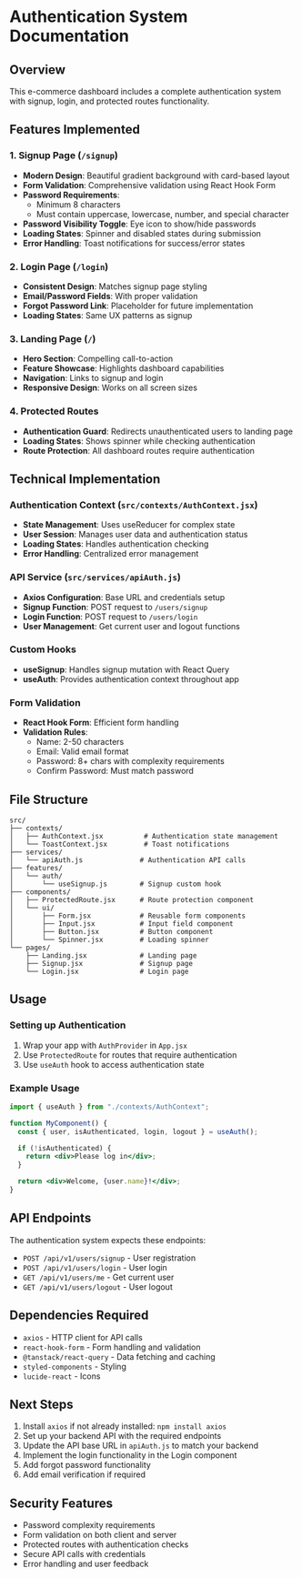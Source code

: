 # Authentication System Documentation

## Overview

This e-commerce dashboard includes a complete authentication system with signup, login, and protected routes functionality.

## Features Implemented

### 1. Signup Page (`/signup`)

- **Modern Design**: Beautiful gradient background with card-based layout
- **Form Validation**: Comprehensive validation using React Hook Form
- **Password Requirements**:
  - Minimum 8 characters
  - Must contain uppercase, lowercase, number, and special character
- **Password Visibility Toggle**: Eye icon to show/hide passwords
- **Loading States**: Spinner and disabled states during submission
- **Error Handling**: Toast notifications for success/error states

### 2. Login Page (`/login`)

- **Consistent Design**: Matches signup page styling
- **Email/Password Fields**: With proper validation
- **Forgot Password Link**: Placeholder for future implementation
- **Loading States**: Same UX patterns as signup

### 3. Landing Page (`/`)

- **Hero Section**: Compelling call-to-action
- **Feature Showcase**: Highlights dashboard capabilities
- **Navigation**: Links to signup and login
- **Responsive Design**: Works on all screen sizes

### 4. Protected Routes

- **Authentication Guard**: Redirects unauthenticated users to landing page
- **Loading States**: Shows spinner while checking authentication
- **Route Protection**: All dashboard routes require authentication

## Technical Implementation

### Authentication Context (`src/contexts/AuthContext.jsx`)

- **State Management**: Uses useReducer for complex state
- **User Session**: Manages user data and authentication status
- **Loading States**: Handles authentication checking
- **Error Handling**: Centralized error management

### API Service (`src/services/apiAuth.js`)

- **Axios Configuration**: Base URL and credentials setup
- **Signup Function**: POST request to `/users/signup`
- **Login Function**: POST request to `/users/login`
- **User Management**: Get current user and logout functions

### Custom Hooks

- **useSignup**: Handles signup mutation with React Query
- **useAuth**: Provides authentication context throughout app

### Form Validation

- **React Hook Form**: Efficient form handling
- **Validation Rules**:
  - Name: 2-50 characters
  - Email: Valid email format
  - Password: 8+ chars with complexity requirements
  - Confirm Password: Must match password

## File Structure

```
src/
├── contexts/
│   ├── AuthContext.jsx          # Authentication state management
│   └── ToastContext.jsx         # Toast notifications
├── services/
│   └── apiAuth.js              # Authentication API calls
├── features/
│   └── auth/
│       └── useSignup.js        # Signup custom hook
├── components/
│   ├── ProtectedRoute.jsx      # Route protection component
│   └── ui/
│       ├── Form.jsx            # Reusable form components
│       ├── Input.jsx           # Input field component
│       ├── Button.jsx          # Button component
│       └── Spinner.jsx         # Loading spinner
└── pages/
    ├── Landing.jsx             # Landing page
    ├── Signup.jsx              # Signup page
    └── Login.jsx               # Login page
```

## Usage

### Setting up Authentication

1. Wrap your app with `AuthProvider` in `App.jsx`
2. Use `ProtectedRoute` for routes that require authentication
3. Use `useAuth` hook to access authentication state

### Example Usage

```jsx
import { useAuth } from "./contexts/AuthContext";

function MyComponent() {
  const { user, isAuthenticated, login, logout } = useAuth();

  if (!isAuthenticated) {
    return <div>Please log in</div>;
  }

  return <div>Welcome, {user.name}!</div>;
}
```

## API Endpoints

The authentication system expects these endpoints:

- `POST /api/v1/users/signup` - User registration
- `POST /api/v1/users/login` - User login
- `GET /api/v1/users/me` - Get current user
- `GET /api/v1/users/logout` - User logout

## Dependencies Required

- `axios` - HTTP client for API calls
- `react-hook-form` - Form handling and validation
- `@tanstack/react-query` - Data fetching and caching
- `styled-components` - Styling
- `lucide-react` - Icons

## Next Steps

1. Install `axios` if not already installed: `npm install axios`
2. Set up your backend API with the required endpoints
3. Update the API base URL in `apiAuth.js` to match your backend
4. Implement the login functionality in the Login component
5. Add forgot password functionality
6. Add email verification if required

## Security Features

- Password complexity requirements
- Form validation on both client and server
- Protected routes with authentication checks
- Secure API calls with credentials
- Error handling and user feedback
